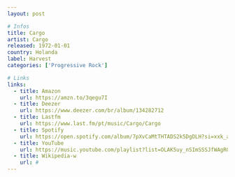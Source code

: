 ```yaml
---
layout: post

# Infos
title: Cargo
artist: Cargo
released: 1972-01-01
country: Holanda
label: Harvest
categories: ['Progressive Rock']

# Links
links:
  - title: Amazon
    url: https://amzn.to/3qegu7I
  - title: Deezer
    url: https://www.deezer.com/br/album/134282712
  - title: Lastfm
    url: https://www.last.fm/pt/music/Cargo/Cargo
  - title: Spotify
    url: https://open.spotify.com/album/7pXvCaMtTHTADS2k5DgDLH?si=xxk_abMwRJapdncVyNZCeA
  - title: YouTube
    url: https://music.youtube.com/playlist?list=OLAK5uy_nSImSSSJfWAgROvjqjEDNm9YCwWSJZhYA
  - title: Wikipedia-w
    url: #
---
```

